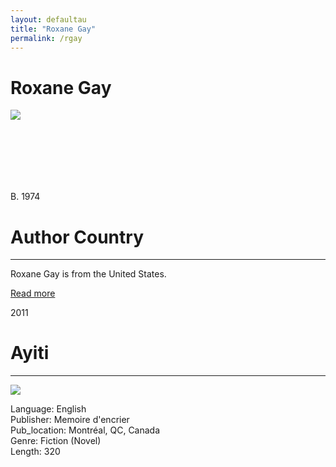 ```yaml
---
layout: defaultau
title: "Roxane Gay"
permalink: /rgay
---
```

<!-- partial:index.partial.html -->
<div class="content">
    <h1>Roxane Gay</h1>
    <div class="quote">
        <div><img src="https://upload.wikimedia.org/wikipedia/commons/thumb/6/66/Roxane_gay_9134940.JPG/330px-Roxane_gay_9134940.JPG" class="logo"></div>
    </div>
    <div class="timeline">
        <div style="padding-bottom:100px;"></div>
        <div class="block">
            <div class="date right"><p class="right"> B. 1974</p></div>
            <div class="dot"></div>
            <div class="left first">
                <h1>Author Country</h1><hr>
            <p>Roxane Gay is from the United States.</p>
                <a href="https://en.wikipedia.org/wiki/Roxane_Gay"_blank">Read more</a>
            </div>
        </div>
       <div class="block">
            <div class="date left"><p class="left">2011</p></div>
            <div class="dot"></div>
            <div class="right">
                <h1>Ayiti</h1><hr>
                <p><img src="https://encrypted-tbn3.gstatic.com/images?q=tbn:ANd9GcTVXiKX047Ajj7R7oPFE2PYOvEcKKws6xAgAIdPebdo7YWaKbi7"></p>
                <p>
                Language: English<br/>
                Publisher: Memoire d'encrier<br/>
                Pub_location: Montréal, QC, Canada<br/>
                Genre: Fiction (Novel)<br/>
                Length: 320<br/>                   </p>
            </div>
        </div>
  <!-- partial -->
 <script src='https://cdnjs.cloudflare.com/ajax/libs/jquery/3.1.1/jquery.min.js'></script><script  src="assets/js/authorscript.js"></script>


